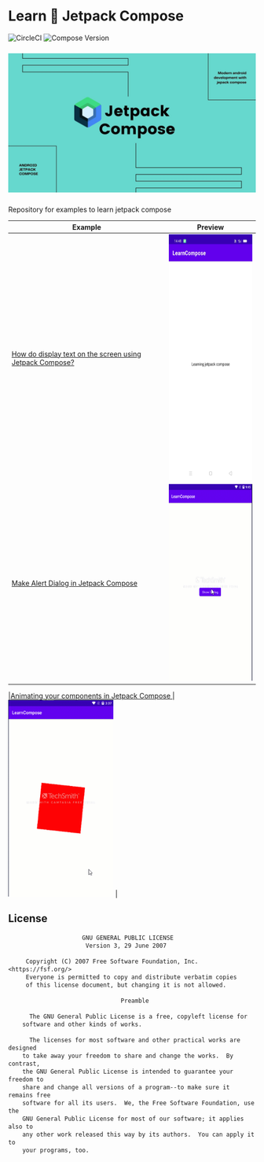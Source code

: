 # Learn  🚀 Jetpack Compose
![CircleCI](https://circleci.com/gh/farhanroy/Learn-jetpack-compose.svg) ![Compose Version](https://img.shields.io/badge/Compose-1.0.0--alpha09-brightgreen)
###
![Feature Image](screenshots/repository_poster.jpg)
###
Repository for examples to learn jetpack compose

|Example|Preview|
|-------|-------|
|[How do display text on the screen using Jetpack Compose?](https://github.com/vinaygaba/Learn-Jetpack-Compose-By-Example/blob/master/app/src/main/java/com/example/jetpackcompose/text/SimpleTextActivity.kt)|<img src ="screenshots/simpletext.jpeg" width=214 height=500> |
|[Make Alert Dialog in Jetpack Compose ](https://github.com/vinaygaba/Learn-Jetpack-Compose-By-Example/blob/master/app/src/main/java/com/example/jetpackcompose/material/AlertDialog.kt)|<img src ="screenshots/alertdialog.gif" width=214 height=400> |

|[Animating your components in Jetpack Compose ](https://github.com/vinaygaba/Learn-Jetpack-Compose-By-Example/blob/master/app/src/main/java/com/example/jetpackcompose/animation/Animation1Act.kt)|<img src ="screenshots/animation1.gif" width=214 height=400> |

License
-----------------

                         GNU GENERAL PUBLIC LICENSE
                          Version 3, 29 June 2007

         Copyright (C) 2007 Free Software Foundation, Inc. <https://fsf.org/>
         Everyone is permitted to copy and distribute verbatim copies
         of this license document, but changing it is not allowed.

                                    Preamble

          The GNU General Public License is a free, copyleft license for
        software and other kinds of works.

          The licenses for most software and other practical works are designed
        to take away your freedom to share and change the works.  By contrast,
        the GNU General Public License is intended to guarantee your freedom to
        share and change all versions of a program--to make sure it remains free
        software for all its users.  We, the Free Software Foundation, use the
        GNU General Public License for most of our software; it applies also to
        any other work released this way by its authors.  You can apply it to
        your programs, too.
